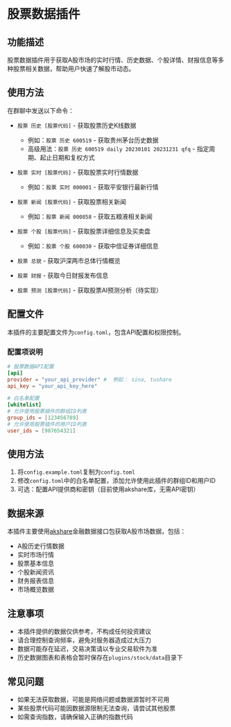 # 股票数据插件

## 功能描述

股票数据插件用于获取A股市场的实时行情、历史数据、个股详情、财报信息等多种股票相关数据，帮助用户快速了解股市动态。

## 使用方法

在群聊中发送以下命令：

- `股票 历史 [股票代码]` - 获取股票历史K线数据
  - 例如：`股票 历史 600519` - 获取贵州茅台历史数据
  - 高级用法：`股票 历史 600519 daily 20230101 20231231 qfq` - 指定周期、起止日期和复权方式

- `股票 实时 [股票代码]` - 获取股票实时行情数据
  - 例如：`股票 实时 000001` - 获取平安银行最新行情

- `股票 新闻 [股票代码]` - 获取股票相关新闻
  - 例如：`股票 新闻 000858` - 获取五粮液相关新闻

- `股票 个股 [股票代码]` - 获取股票详细信息及买卖盘
  - 例如：`股票 个股 600030` - 获取中信证券详细信息

- `股票 总貌` - 获取沪深两市总体行情概览

- `股票 财报` - 获取今日财报发布信息

- `股票 预测 [股票代码]` - 获取股票AI预测分析（待实现）

## 配置文件

本插件的主要配置文件为`config.toml`，包含API配置和权限控制。

### 配置项说明

```toml
# 股票数据API配置
[api]
provider = "your_api_provider" #  例如： sina, tushare
api_key = "your_api_key_here"

# 白名单配置
[whitelist]
# 允许使用股票插件的群组ID列表
group_ids = [123456789]
# 允许使用股票插件的用户ID列表
user_ids = [987654321]
```

## 使用方法

1. 将`config.example.toml`复制为`config.toml`
2. 修改`config.toml`中的白名单配置，添加允许使用此插件的群组ID和用户ID
3. 可选：配置API提供商和密钥（目前使用akshare库，无需API密钥）

## 数据来源

本插件主要使用[akshare](https://akshare.xyz/)金融数据接口包获取A股市场数据，包括：

- A股历史行情数据
- 实时市场行情
- 股票基本信息
- 个股新闻资讯
- 财务报表信息
- 市场概览数据

## 注意事项

- 本插件提供的数据仅供参考，不构成任何投资建议
- 请合理控制查询频率，避免对服务器造成过大压力
- 数据可能存在延迟，交易决策请以专业交易软件为准
- 历史数据图表和表格会暂时保存在`plugins/stock/data`目录下

## 常见问题

- 如果无法获取数据，可能是网络问题或数据源暂时不可用
- 某些股票代码可能因数据源限制无法查询，请尝试其他股票
- 如需查询指数，请确保输入正确的指数代码